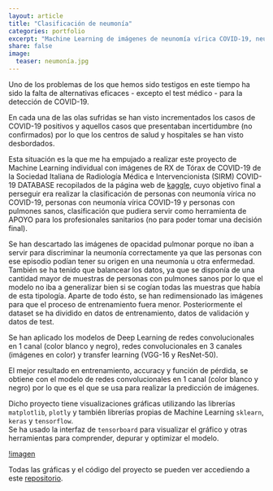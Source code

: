 ```yaml
---
layout: article
title: "Clasificación de neumonía"
categories: portfolio
excerpt: "Machine Learning de imágenes de neunomía vírica COVID-19, neumonía vírica no COVID-19 y pulmones sanos a partir de datos de kaggle"
share: false
image:
  teaser: neumonía.jpg
---
```


Uno de los problemas de los que hemos sido testigos en este tiempo ha sido la falta de alternativas eficaces - excepto el test médico - para la detección
de COVID-19. 

En cada una de las olas sufridas se han visto incrementados los casos de COVID-19 positivos y aquellos casos que presentaban incertidumbre (no confirmados) por lo que los
centros de salud y hospitales se han visto desbordados.

Esta situación es la que me ha empujado a realizar este proyecto de Machine Learning individual con imágenes de RX de Tórax de COVID-19 de la Sociedad Italiana de Radiología Médica e Intervencionista (SIRM) COVID-19 DATABASE recopilados de la página web de [kaggle](https://www.kaggle.com/tawsifurrahman/covid19-radiography-database), cuyo objetivo final a perseguir era realizar la clasificación de personas con neumonía vírica no COVID-19, personas con neumonía vírica COVID-19 y personas con pulmones sanos, clasificación que pudiera servir como herramienta de APOYO para los profesionales sanitarios (no para poder tomar una decisión final).

Se han descartado las imágenes de opacidad pulmonar porque no iban a servir para discriminar la neumonía correctamente ya que las personas con ese episodio podían tener su origen en una neumonía u otra enfermedad. También se ha tenido que balancear los datos, ya que se disponía de una cantidad mayor de muestras de personas con pulmones sanos por lo que el modelo no iba a generalizar bien si se cogían todas las muestras que había de esta tipología. Aparte de todo ésto, se han redimensionado las imágenes para que el proceso de entrenamiento fuera menor. Posteriormente el dataset se ha dividido en datos de entrenamiento, datos de validación y datos de test.

Se han aplicado los modelos de Deep Learning de redes convolucionales en 1 canal (color blanco y negro), redes convolucionales en 3 canales (imágenes en color) y transfer learning (VGG-16 y ResNet-50).

El mejor resultado en entrenamiento, accuracy y función de pérdida, se obtiene con el modelo de redes convolucionales en 1 canal (color blanco y negro) por lo que es el que se usa para realizar la predicción de imágenes.

Dicho proyecto tiene visualizaciones gráficas utilizando las librerías `matplotlib`, `plotly` y también librerías propias de Machine Learning `sklearn`, `keras` y `tensorflow`.  
Se ha usado la interfaz de `tensorboard` para visualizar el gráfico y otras herramientas para comprender, depurar y optimizar el modelo.

[!imagen](images/tensor800x459.jpg)

Todas las gráficas y el código del proyecto se pueden ver accediendo a este [repositorio](https://github.com/sonimik13/ML_NEUMONIA).
